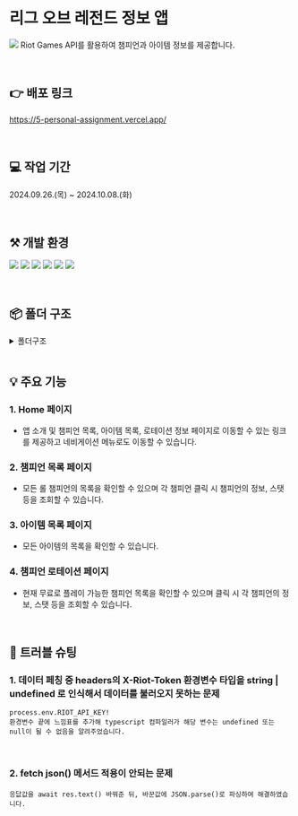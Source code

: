 # 리그 오브 레전드 정보 앱

![](https://www.infobae.com/resizer/v2/YABJ7CAXOZDVHAXSDRSQQ7NJR4.jpg?auth=59414e30e8ecdd7748c9ef3b5dc07f4a9dae657baf25de1b34edf73145b89ef9&smart=true&width=992&height=558&quality=85)
Riot Games API를 활용하여 챔피언과 아이템 정보를 제공합니다.

<br/>

## 👉 배포 링크

https://5-personal-assignment.vercel.app/

<br/>

## 💻 작업 기간

2024.09.26.(목) ~ 2024.10.08.(화)

<br/>

## ⚒️ 개발 환경

![](https://img.shields.io/badge/Next.js-000000?style=for-the-badge&logo=Next.js&logoColor=white)
![](https://img.shields.io/badge/typescript-3178C6?style=for-the-badge&logo=typescript&logoColor=white)
![](https://img.shields.io/badge/javascript-F7DF1E?style=for-the-badge&logo=javascript&logoColor=white)
![](https://img.shields.io/badge/CSS3-1572B6?style=for-the-badge&logo=css3&logoColor=white)
![](https://img.shields.io/badge/tailwindcss-06B6D4?style=for-the-badge&logo=tailwindcss&logoColor=white)
![](https://img.shields.io/badge/vercel-000000?style=for-the-badge&logo=vercel&logoColor=white)

<br/>

## 📦 폴더 구조

<details>
<summary>폴더구조</summary>

```
📦my-lol-app
 ┣ 📂src
 ┃ ┣ 📂app
 ┃ ┃ ┣ 📂api
 ┃ ┃ ┃ ┗ 📂rotation
 ┃ ┃ ┃ ┃ ┗ 📜route.ts
 ┃ ┃ ┣ 📂champions
 ┃ ┃ ┃ ┣ 📂[id]
 ┃ ┃ ┃ ┃ ┗ 📜page.tsx
 ┃ ┃ ┃ ┗ 📜page.tsx
 ┃ ┃ ┣ 📂fonts
 ┃ ┃ ┃ ┣ 📜GeistMonoVF.woff
 ┃ ┃ ┃ ┗ 📜GeistVF.woff
 ┃ ┃ ┣ 📂items
 ┃ ┃ ┃ ┗ 📜page.tsx
 ┃ ┃ ┣ 📂rotation
 ┃ ┃ ┃ ┣ 📂[id]
 ┃ ┃ ┃ ┃ ┗ 📜page.tsx
 ┃ ┃ ┃ ┗ 📜page.tsx
 ┃ ┃ ┣ 📂utils
 ┃ ┃ ┃ ┣ 📜riotApi.ts
 ┃ ┃ ┃ ┗ 📜serverApi.ts
 ┃ ┃ ┣ 📜favicon.ico
 ┃ ┃ ┣ 📜globals.css
 ┃ ┃ ┣ 📜layout.tsx
 ┃ ┃ ┗ 📜page.tsx
 ┃ ┣ 📂components
 ┃ ┃ ┗ 📜ChampionDetail.tsx
 ┃ ┣ 📂public
 ┃ ┃ ┗ 📂image
 ┃ ┃ ┃ ┣ 📜lol.jpg
 ┃ ┃ ┃ ┣ 📜lol2.jpg
 ┃ ┃ ┃ ┗ 📜lol3.png
 ┃ ┗ 📂types
 ┃ ┃ ┣ 📜Champion.ts
 ┃ ┃ ┣ 📜ChampionRotation.ts
 ┃ ┃ ┣ 📜Items.ts
 ┃ ┃ ┗ 📜Props.ts
 ┣ 📜.env.local
 ┣ 📜.eslintrc.json
 ┣ 📜.gitignore
 ┣ 📜README.md
 ┣ 📜next-env.d.ts
 ┣ 📜next.config.mjs
 ┣ 📜package.json
 ┣ 📜postcss.config.mjs
 ┣ 📜tailwind.config.ts
 ┣ 📜tsconfig.json
 ┗ 📜yarn.lock
```

</details>

<br/>

## 💡 주요 기능

### 1. Home 페이지

- 앱 소개 및 챔피언 목록, 아이템 목록, 로테이션 정보 페이지로 이동할 수 있는 링크를 제공하고 네비게이션 메뉴로도 이동할 수 있습니다.

### 2. 챔피언 목록 페이지

- 모든 롤 챔피언의 목록을 확인할 수 있으며 각 챔피언 클릭 시 챔피언의 정보, 스탯 등을 조회할 수 있습니다.

### 3. 아이템 목록 페이지

- 모든 아이템의 목록을 확인할 수 있습니다.

### 4. 챔피언 로테이션 페이지

- 현재 무료로 플레이 가능한 챔피언 목록을 확인할 수 있으며 클릭 시 각 챔피언의 정보, 스탯 등을 조회할 수 있습니다.

<br />

## 🏹 트러블 슈팅

### 1. 데이터 페칭 중 headers의 X-Riot-Token 환경변수 타입을 string | undefined 로 인식해서 데이터를 불러오지 못하는 문제

```
process.env.RIOT_API_KEY!
환경변수 끝에 느낌표를 추가해 typescript 컴파일러가 해당 변수는 undefined 또는 null이 될 수 없음을 알려주었습니다.
```

<br />

### 2. fetch json() 메서드 적용이 안되는 문제

```
응닶값을 await res.text() 바꿔준 뒤, 바꾼값에 JSON.parse()로 파싱하여 해결하였습니다.
```

